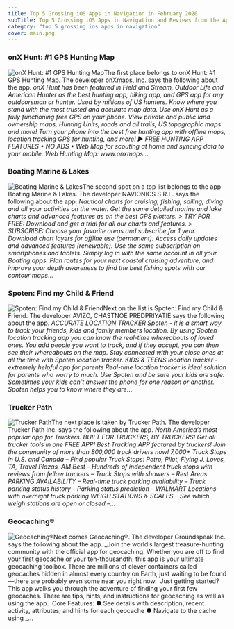 ```yaml
---
title: Top 5 Grossing iOS Apps in Navigation in February 2020
subTitle: Top 5 Grossing iOS Apps in Navigation and Reviews from the AppStore in February 2020.
category: "top 5 grossing ios apps in navigation"
cover: main.png
---
```


### onX Hunt: #1 GPS Hunting Map

![onX Hunt: #1 GPS Hunting Map](https://is4-ssl.mzstatic.com/image/thumb/Purple123/v4/67/18/7b/67187b7a-aa1d-c195-97e3-5a55cafe05d1/AppIcon-Hunt-0-0-1x_U007emarketing-0-0-0-7-0-0-sRGB-0-0-0-GLES2_U002c0-512MB-85-220-0-0.png/100x100bb.png)The first place belongs to onX Hunt: #1 GPS Hunting Map. The developer onXmaps, Inc. says the following about the app. _onX Hunt has been featured in Field and Stream, Outdoor Life and American Hunter as the best hunting app, hiking app, and GPS app for any outdoorsman or hunter. Used by millions of US hunters.  Know where you stand with the most trusted and accurate map data. Use onX Hunt as a fully functioning free GPS on your phone. View private and public land ownership maps, Hunting Units, roads and all trails, US topographic maps and more! Turn your phone into the best free hunting app with offline maps, location tracking GPS for hunting, and more!  ▶ FREE HUNTING APP FEATURES  • NO ADS • Web Map for scouting at home and syncing data to your mobile. Web Hunting Map: www.onxmaps_...

### Boating Marine & Lakes

![Boating Marine & Lakes](https://is5-ssl.mzstatic.com/image/thumb/Purple123/v4/2e/88/53/2e885307-f30f-12d8-0cf3-be5a552c777d/Marine-SingleApp-AppIcon-0-0-1x_U007emarketing-0-0-0-7-0-0-85-220.png/100x100bb.png)The second spot on a top list belongs to the app Boating Marine & Lakes. The developer NAVIONICS S.R.L. says the following about the app. _Nautical charts for cruising, fishing, sailing, diving and all your activities on the water. Get the same detailed marine and lake charts and advanced features as on the best GPS plotters.    > TRY FOR FREE: Download and get a trial for all our charts and features.   > SUBSCRIBE: Choose your favorite areas and subscribe for 1 year. Download chart layers for offline use (permanent). Access daily updates and advanced features (renewable).  Use the same subscription on smartphones and tablets. Simply log in with the same account in all your Boating apps.  Plan routes for your next coastal cruising adventure, and improve your depth awareness to find the best fishing spots with our contour maps_...

### Spoten: Find my Child & Friend

![Spoten: Find my Child & Friend](https://is5-ssl.mzstatic.com/image/thumb/Purple123/v4/36/1c/df/361cdf55-3693-c859-2264-55fdcb4e2f5a/AppIcon-0-1x_U007emarketing-0-0-GLES2_U002c0-512MB-sRGB-0-0-0-85-220-0-0-0-7.png/100x100bb.png)Next on the list is Spoten: Find my Child & Friend. The developer AVIZO, CHASTNOE PREDPRIYATIE says the following about the app. _ACCURATE LOCATION TRACKER  Spoten - it is a smart way to track your friends, kids and family members location. By using Spoten location tracking app you can know the real-time whereabouts of loved ones. You add people you want to track, and if they accept, you can then see their whereabouts on the map. Stay connected with your close ones at all the time with Spoten location tracker.  KIDS & TEENS location tracker - extremely helpful app for parents  Real-time location tracker is ideal solution for parents who worry to much. Use Spoten and be sure your kids are safe. Sometimes your kids can’t answer the phone for one reason or another. Spoten helps you to know where they are_...

### Trucker Path

![Trucker Path](https://is5-ssl.mzstatic.com/image/thumb/Purple113/v4/9c/f6/41/9cf64198-01f9-2b25-66e9-fcd96f0eae70/AppIcon-0-1x_U007emarketing-0-0-GLES2_U002c0-512MB-sRGB-0-0-0-85-220-0-0-0-7.png/100x100bb.png)The next place is taken by Trucker Path. The developer Trucker Path Inc. says the following about the app. _North America’s most popular app for Truckers. BUILT FOR TRUCKERS, BY TRUCKERS!  Get all trucker tools in one FREE APP! Best Trucking APP featured by truckers! Join the community of more than 800,000 truck drivers now!   7,000+ Truck Stops in U.S. and Canada  – Find popular Truck Stops: Petro, Pilot, Flying J, Loves, TA, Travel Plazas, AM Best – Hundreds of independent truck stops with reviews from fellow truckers – Truck Stops with showers – Rest Areas  PARKING AVAILABILITY – Real-time truck parking availability – Truck parking status history – Parking status prediction  – WALMART Locations with overnight truck parking  WEIGH STATIONS & SCALES – See which weigh stations are open or closed –_...

### Geocaching®

![Geocaching®](https://is4-ssl.mzstatic.com/image/thumb/Purple113/v4/13/82/e0/1382e06e-adc5-d0b9-044d-ec6920f756d7/AppIcon-0-0-1x_U007emarketing-0-0-0-7-0-0-sRGB-0-0-0-GLES2_U002c0-512MB-85-220-0-0.png/100x100bb.png)Next comes Geocaching®. The developer Groundspeak Inc. says the following about the app. _Join the world’s largest treasure-hunting community with the official app for geocaching. Whether you are off to find your first geocache or your ten-thousandth, this app is your ultimate geocaching toolbox.   There are millions of clever containers called geocaches hidden in almost every country on Earth, just waiting to be found—there are probably even some near you right now.  Just getting started? This app walks you through the adventure of finding your first few geocaches. There are tips, hints, and instructions for geocaching as well as using the app.  Core Features:  ●	See details with description, recent activity, attributes, and hints for each geocache ●	Navigate to the cache using _...


